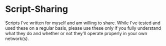 # Script-Sharing
Scripts I've written for myself and am willing to share. While I've tested and used these on a regular basis, please use these only if you fully understand what they do and whether or not they'll operate properly in your own network(s).
